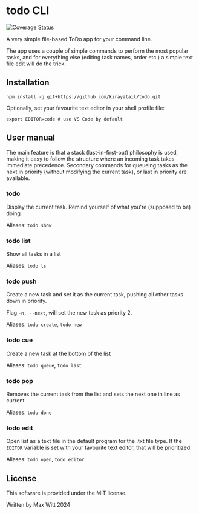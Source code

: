 # todo CLI

[![Coverage Status](https://coveralls.io/repos/github/kirayatail/todo/badge.svg?branch=main)](https://coveralls.io/github/kirayatail/todo?branch=main)

A very simple file-based ToDo app for your command line.

The app uses a couple of simple commands to perform the most popular tasks, 
and for everything else (editing task names, order etc.) a simple text file 
edit will do the trick.

## Installation

`npm install -g git+https://github.com/kirayatail/todo.git`

Optionally, set your favourite text editor in your shell profile file:

```
export EDITOR=code # use VS Code by default
```

## User manual

The main feature is that a stack (last-in-first-out) philosophy is used, 
making it easy to follow the structure where an incoming task takes immediate 
precedence. Secondary commands for queueing tasks as the next in priority 
(without modifying the current task), or last in priority are available.

### todo

Display the current task. Remind yourself of what you're (supposed to be) doing

Aliases: `todo show`

### todo list

Show all tasks in a list

Aliases: `todo ls`

### todo push <name>

Create a new task and set it as the current task, pushing all other tasks 
down in priority.

Flag `-n, --next`, will set the new task as priority 2.

Aliases: `todo create`, `todo new`

### todo cue <name>

Create a new task at the bottom of the list

Aliases: `todo queue`, `todo last`

### todo pop

Removes the current task from the list and sets the next one in line as current

Aliases: `todo done`

### todo edit

Open list as a text file in the default program for the .txt file type. 
If the `EDITOR` variable is set with your favourite text editor, 
that will be prioritized.

Aliases: `todo open`, `todo editor`

## License

This software is provided under the MIT license.

Written by Max Witt 2024